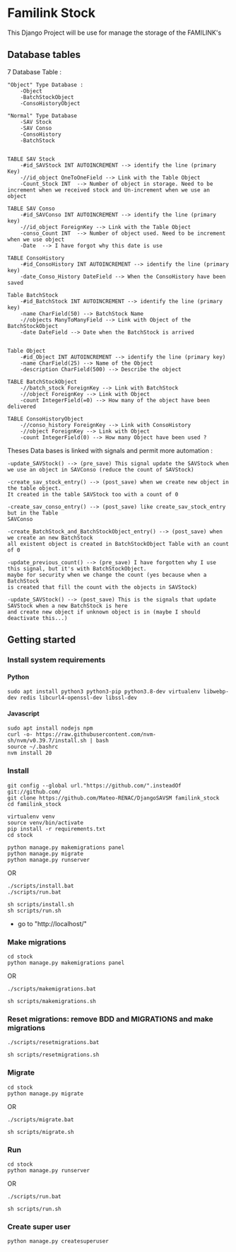 # Familink Stock

This Django Project will be use for manage the storage of the FAMILINK's

## Database tables
7 Database Table :

    "Object" Type Database :
        -Object
        -BatchStockObject
        -ConsoHistoryObject

    "Normal" Type Database
        -SAV Stock
        -SAV Conso
        -ConsoHistory
        -BatchStock


    TABLE SAV Stock
        -#id_SAVStock INT AUTOINCREMENT --> identify the line (primary Key)
        -//id_object OneToOneField --> Link with the Table Object
        -Count_Stock INT  --> Number of object in storage. Need to be increment when we received stock and Un-increment when we use an object

    TABLE SAV Conso
        -#id_SAVConso INT AUTOINCREMENT --> identify the line (primary key)
        -//id_object ForeignKey --> Link with the Table Object
        -conso_Count INT  --> Number of object used. Need to be increment when we use object
        -Date  --> I have forgot why this date is use

    TABLE ConsoHistory
        -#id_ConsoHistory INT AUTOINCREMENT --> identify the line (primary key)
        -date_Conso_History DateField --> When the ConsoHistory have been saved

    Table BatchStock
        -#id_BatchStock INT AUTOINCREMENT --> identify the line (primary key)
        -name CharField(50) --> BatchStock Name
        -//objects ManyToManyField --> Link with Object of the BatchStockObject
        -date DateField --> Date when the BatchStock is arrived


    Table Object
        -#id_Object INT AUTOINCREMENT --> identify the line (primary key)
        -name CharField(25) --> Name of the Object
        -description CharField(500) --> Describe the object

    TABLE BatchStockObject
        -//batch_stock ForeignKey --> Link with BatchStock
        -//object ForeignKey --> Link with Object
        -count IntegerField(=0) --> How many of the object have been delivered

    TABLE ConsoHistoryObject
        -//conso_history ForeignKey --> Link with ConsoHistory
        -//object ForeignKey --> Link with Object
        -count IntegerField(0) --> How many Object have been used ?



Theses Data bases is linked with signals and permit more automation :

    -update_SAVStock() --> (pre_save) This signal update the SAVStock when
    we use an object in SAVConso (reduce the count of SAVStock)

    -create_sav_stock_entry() --> (post_save) when we create new object in the table object.
    It created in the table SAVStock too with a count of 0

    -create_sav_conso_entry() --> (post_save) like create_sav_stock_entry but in the Table
    SAVConso

    -create_BatchStock_and_BatchStockObject_entry() --> (post_save) when we create an new BatchStock
    all existent object is created in BatchStockObject Table with an count of 0

    -update_previous_count() --> (pre_save) I have forgotten why I use this signal, but it's with BatchStockObject.
    maybe for security when we change the count (yes because when a BatchStock
    is created that fill the count with the objects in SAVStock)

    -update_SAVStock() --> (post_save) This is the signals that update SAVStock when a new BatchStock is here
    and create new object if unknown object is in (maybe I should deactivate this...)

## Getting started

### Install system requirements

#### Python

    sudo apt install python3 python3-pip python3.8-dev virtualenv libwebp-dev redis libcurl4-openssl-dev libssl-dev

#### Javascript

    sudo apt install nodejs npm
    curl -o- https://raw.githubusercontent.com/nvm-sh/nvm/v0.39.7/install.sh | bash
    source ~/.bashrc
    nvm install 20

### Install

    git config --global url."https://github.com/".insteadOf git://github.com/
    git clone https://github.com/Mateo-RENAC/DjangoSAVSM familink_stock
    cd familink_stock

    virtualenv venv
    source venv/bin/activate
    pip install -r requirements.txt
    cd stock
    
    python manage.py makemigrations panel
    python manage.py migrate
    python manage.py runserver

OR

    ./scripts/install.bat
    ./scripts/run.bat

    sh scripts/install.sh
    sh scripts/run.sh

- go to "http://localhost/"


### Make migrations

    cd stock
    python manage.py makemigrations panel

OR

    ./scripts/makemigrations.bat

    sh scripts/makemigrations.sh


### Reset migrations: remove BDD and MIGRATIONS and make migrations

    ./scripts/resetmigrations.bat

    sh scripts/resetmigrations.sh


### Migrate

    cd stock
    python manage.py migrate

OR

    ./scripts/migrate.bat

    sh scripts/migrate.sh


### Run

    cd stock
    python manage.py runserver

OR

    ./scripts/run.bat

    sh scripts/run.sh


### Create super user

    python manage.py createsuperuser
